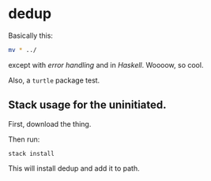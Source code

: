 # dedup

Basically this:
```sh
mv * ../
```
except with *error handling* and in *Haskell*. Woooow, so cool.

Also, a `turtle` package test.


## Stack usage for the uninitiated.

First, download the thing.

Then run:
```
stack install
```

This will install dedup and add it to path.